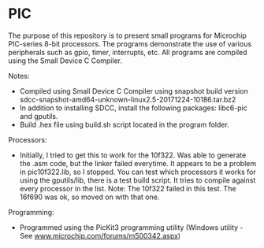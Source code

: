# PIC

The purpose of this repository is to present small programs for Microchip PIC-series 8-bit processors.  The programs demonstrate the use of various peripherals such as gpio, timer, interrupts, etc.  All programs are compiled using the Small Device C Compiler.

Notes:
- Compiled using Small Device C Compiler using snapshot build version sdcc-snapshot-amd64-unknown-linux2.5-20171224-10186.tar.bz2
- In addition to installing SDCC, install the following packages:  libc6-pic and gputils.
- Build .hex file using build.sh script located in the program folder.  

Processors:
- Initially, I tried to get this to work for the 10f322.  Was able to generate the .asm code, but the linker failed everytime.  It appears to be a problem in pic10f322.lib, so I stopped.  You can test which processors it works for using the gputils/lib, there is a test build script.  It tries to compile against every processor in the list.  Note:  The 10f322 failed in this test.  The 16f690 was ok, so moved on with that one.

Programming:
- Programmed using the PicKit3 programming utility (Windows utility - See www.microchip.com/forums/m500342.aspx)

